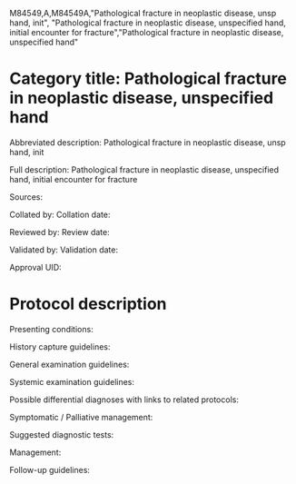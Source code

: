 M84549,A,M84549A,"Pathological fracture in neoplastic disease, unsp hand, init", "Pathological fracture in neoplastic disease, unspecified hand, initial encounter for fracture","Pathological fracture in neoplastic disease, unspecified hand"
# Category title: Pathological fracture in neoplastic disease, unspecified hand

Abbreviated description: Pathological fracture in neoplastic disease, unsp hand, init

Full description: Pathological fracture in neoplastic disease, unspecified hand, initial encounter for fracture

Sources:

Collated by:
Collation date:

Reviewed by:
Review date:

Validated by:
Validation date:

Approval UID:

# Protocol description

Presenting conditions:

History capture guidelines:

General examination guidelines:

Systemic examination guidelines:

Possible differential diagnoses with links to related protocols:

Symptomatic / Palliative management:

Suggested diagnostic tests:

Management:

Follow-up guidelines:
